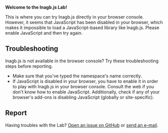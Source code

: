 **Welcome to the lnagb.js Lab!**

<p>
	This is where you can try lnagb.js directly in your browser console.
	<noscript>
		However, it seems that JavaScript has been disabled in your browser,
		which makes it impossible to load a JavaScript-based library like
		lnagb.js. Please enable JavaScript and then try again.
	</noscript>
	<span id="load-failed" hidden>
		However, it seems that lnagb.js could not be loaded. Please follow the
		troubleshooting steps below to resolve this problem.
	</span>
</p>

<p id="success" hidden>
	lnagb.js has been loaded and is currently available on this web page under
	the namespace <code id="namespace"></code>.<br />
	Go ahead and play around with it in the browser console.<br />
</p>

<form id="form" action="" method="get" hidden>
	<label for="namespace">Use a different name for the namespace:</label>
	<input type="text" id="namespace-input" name="namespace" size="15" required />
	<button type="submit">Go!</button>
</form>

## Troubleshooting

lnagb.js is not available in the browser console? Try these troubleshooting
steps before reporting.

- Make sure that you've typed the namespace's name correctly.
- If JavaScript is disabled in your browser, you have to enable it in order to
  play with lnagb.js in your browser console. Consult the web if you don't know
  how to enable JavaScript. Additionally, check if any of your browser's add-ons
  is disabling JavaScript (globally or site-specific).

## Report

Having troubles with the Lab? [Open an issue on GitHub][gh new issue] or
[send an e-mail][e-mail].

[gh new issue]: https://github.com/novakcgx/lnagb.js/issues/new
[e-mail]: mailto:novakcgx@protonmail.com

<script>

	document.getElementById( 'load-failed' ).removeAttribute( 'hidden' );

</script>
<script type="module">

	window.a = null;
	window.b = null;

	const DEFAULT_NAMESPACE_NAME = 'lnagbjs';

	let url = new URL( window.location.href );
	let namespaceName = url.searchParams.get( 'namespace' ) || DEFAULT_NAMESPACE_NAME;
	let matchResult = namespaceName.match( /[a-zA-Z_][0-9a-zA-Z_]*/ );

	// Namespace's name validity

	if ( ! matchResult || matchResult[ 0 ].length !== namespaceName.length
		|| Object.keys( window ).some( ( key ) => key === namespaceName ) ) {

		console.error( "Invalid custom name for the namespace" );
		console.info( "Falling back to the default name..." );

		namespaceName = DEFAULT_NAMESPACE_NAME;

	}

	import * as lnagbjs from '../builds/lnagb.esm.js';

	if ( lnagbjs ) {

		window[ namespaceName ] = lnagbjs;

		window.a = new lnagbjs.Matrix( 2, 3, [ 1, 2, 3, 4, 5, 6 ] );
		window.b = new lnagbjs.Matrix( 3, 2, [ 7, 8, 9, 10, 11, 12 ] );

		window.a.name = "A";
		window.b.name = "B";

		document.getElementById( 'namespace' ).innerHTML = namespaceName;

		let suggestions = [

			"a.transpose()",
			`new ${ namespaceName }.IdentityMatrix( 3 )`,
			"b.multiply( a )",
			`new ${ namespaceName }.Matrix( 3, 3, [ 1, 2, 3, 4, 5, 6, 7, 8, 9 ] )`,
			"a.multiplyScalar( 2 )",
			"b.addRowTimesScalarToRow( 1, 2, 3 )"

		];

		console.log( `lnagb.js has been loaded as '${ namespaceName }'.` );
		console.log( "Two example matrices are available as variables a and b." );
		console.log( `Try typing '${ suggestions[
			Math.floor( Math.random() * suggestions.length )
		] }'.` );

		document.getElementById( 'load-failed' ).setAttribute( 'hidden', '' );
		document.getElementById( 'success' ).removeAttribute( 'hidden' );
		document.getElementById( 'form' ).removeAttribute( 'hidden' );

	}

</script>
